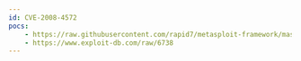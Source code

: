 ```yaml
---
id: CVE-2008-4572
pocs:
    - https://raw.githubusercontent.com/rapid7/metasploit-framework/master/modules/auxiliary/dos/windows/ftp/guildftp_cwdlist.rb
    - https://www.exploit-db.com/raw/6738
---
```

